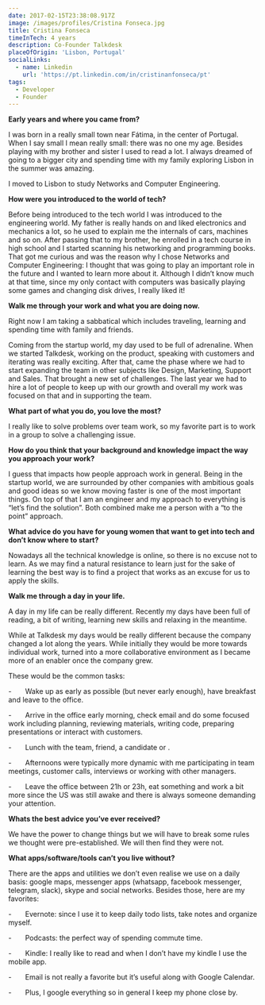 ```yaml
---
date: 2017-02-15T23:38:08.917Z
image: /images/profiles/Cristina Fonseca.jpg
title: Cristina Fonseca
timeInTech: 4 years
description: Co-Founder Talkdesk
placeOfOrigin: 'Lisbon, Portugal'
socialLinks:
  - name: Linkedin
    url: 'https://pt.linkedin.com/in/cristinanfonseca/pt'
tags:
  - Developer
  - Founder
---
```


**Early years and where you came from?**

I was born in a really small town near Fátima, in the center of Portugal. When I say small I mean really small: there was no one my age. Besides playing with my brother and sister I used to read a lot. I always dreamed of going to a bigger city and spending time with my family exploring Lisbon in the summer was amazing.

I moved to Lisbon to study Networks and Computer Engineering.

**How were you introduced to the world of tech?**

Before being introduced to the tech world I was introduced to the engineering world. My father is really hands on and liked electronics and mechanics a lot, so he used to explain me the internals of cars, machines and so on. After passing that to my brother, he enrolled in a tech course in high school and I started scanning his networking and programming books. That got me curious and was the reason why I chose Networks and Computer Engineering: I thought that was going to play an important role in the future and I wanted to learn more about it. Although I didn’t know much at that time, since my only contact with computers was basically playing some games and changing disk drives, I really liked it!

**Walk me through your work and what you are doing now.**

Right now I am taking a sabbatical which includes traveling, learning and spending time with family and friends.

Coming from the startup world, my day used to be full of adrenaline. When we started Talkdesk, working on the product, speaking with customers and iterating was really exciting. After that, came the phase where we had to start expanding the team in other subjects like Design, Marketing, Support and Sales. That brought a new set of challenges. The last year we had to hire a lot of people to keep up with our growth and overall my work was focused on that and in supporting the team.

**What part of what you do, you love the most?**

I really like to solve problems over team work, so my favorite part is to work in a group to solve a challenging issue.

**How do you think that your background and knowledge impact the way you approach your work?**

I guess that impacts how people approach work in general. Being in the startup world, we are surrounded by other companies with ambitious goals and good ideas so we know moving faster is one of the most important things. On top of that I am an engineer and my approach to everything is “let’s find the solution”. Both combined make me a person with a “to the point” approach.

**What advice do you have for young women that want to get into tech and don’t know where to start?**

Nowadays all the technical knowledge is online, so there is no excuse not to learn. As we may find a natural resistance to learn just for the sake of learning the best way is to find a project that works as an excuse for us to apply the skills.

**Walk me through a day in your life.**

A day in my life can be really different. Recently my days have been full of reading, a bit of writing, learning new skills and relaxing in the meantime.

While at Talkdesk my days would be really different because the company changed a lot along the years. While initially they would be more towards individual work, turned into a more collaborative environment as I became more of an enabler once the company grew.

These would be the common tasks:

-       Wake up as early as possible (but never early enough), have breakfast and leave to the office.

-       Arrive in the office early morning, check email and do some focused work including planning, reviewing materials, writing code, preparing presentations or interact with customers.

-       Lunch with the team, friend, a candidate or .

-       Afternoons were typically more dynamic with me participating in team meetings, customer calls, interviews or working with other managers.

-       Leave the office between 21h or 23h, eat something and work a bit more since the US was still awake and there is always someone demanding your attention.

**Whats the best advice you’ve ever received?**

We have the power to change things but we will have to break some rules we thought were pre-established. We will then find they were not.

**What apps/software/tools can’t you live without?**

There are the apps and utilities we don’t even realise we use on a daily basis: google maps, messenger apps (whatsapp, facebook messenger, telegram, slack), skype and social networks. Besides those, here are my favorites:

-       Evernote: since I use it to keep daily todo lists, take notes and organize myself.

-       Podcasts: the perfect way of spending commute time.

-       Kindle: I really like to read and when I don’t have my kindle I use the mobile app.

-       Email is not really a favorite but it’s useful along with Google Calendar.

-       Plus, I google everything so in general I keep my phone close by.
